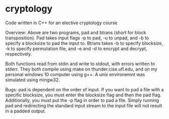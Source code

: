 # cryptology
Code written in C++ for an elective cryptology course

Overview:
Above are two programs, pad and btrans (short for block transposition). Pad takes input flags -p to pad, -u to unpad, and -b<n> to specify a blocksize to pad the input to. Btrans takes -b<n> to specify blocksize, -k<filename> to specify permutation file, and -e and -d to encrypt and decrypt, respectively.

Both functions read from stdin and write to stdout, with errors written to stderr. They both compile using make on thunder.cise.ufl.edu, and on my personal windows 10 computer using g++. A unix environemnt was simulated using mingw32.

Bugs:
pad is dependent on the order of input. If you want to pad a file with a specific blocksize, you must enter the blocksize flag and then the pad flag. Additionally,  you must put the -p flag in order to pad a file. Simply running pad and redirecting the standard input stream to the input file will not result in a padded output.
